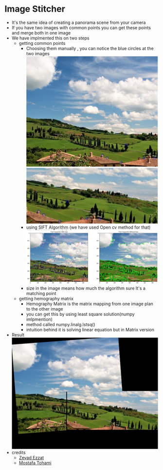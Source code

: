 # Image Stitcher
 

 - It's the same idea of creating a panorama scene from your camera 
 - If you have two images with common points you can get these points and merge both in one image 
 - We have implmented this on two steps 
	 - getting common points 
		 - Choosing them manually , you can notice the blue circles at the two images![](images/first%20image.jpg) ![](images/second%20image.jpg)
		 - using SIFT Algorithm (we have used Open cv method for that)![](images/Keypoint%20detection.jpg)
		 - size in the image means how much the algorithm sure It's a matching point
	 - getting hemography matrix 
		 - Hemography Matrix is the matrix mapping from one image plan to  the other image
		 - you can get this by using least square solution(numpy imlpmention)
		 - method called numpy.linalg.lstsq()
		 - intuition behind it is solving linear equation but in Matrix version
 - Result ![](images/panorama.jpg)
 - credits
	- [Zeyad Ezzat](https://github.com/zeyad3ezzat)
	- [Mostafa Tohami](https://github.com/tohamybasha)
